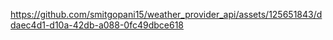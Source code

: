 https://github.com/smitgopani15/weather_provider_api/assets/125651843/ddaec4d1-d10a-42db-a088-0fc49dbce618
